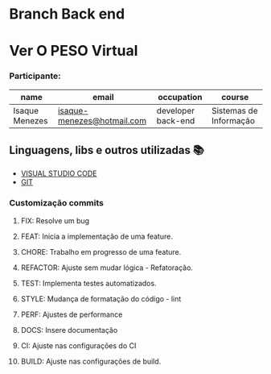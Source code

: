# Branch Back end
# Ver O PESO Virtual

### Participante: 
|name | email | occupation | course |
| -------- | -------- | -------- |-------- | 
|Isaque Menezes| isaque-menezes@hotmail.com| developer back-end| Sistemas de Informação|

## Linguagens, libs e outros utilizadas :books:

- [VISUAL STUDIO CODE](https://code.visualstudio.com)
- [GIT](https://git-scm.com)

### Customização commits 

1. FIX: Resolve um bug

2. FEAT: Inicia a implementação de uma feature.

3. CHORE: Trabalho em progresso de uma feature.

4. REFACTOR: Ajuste sem mudar lógica - Refatoração.

5. TEST: Implementa testes automatizados.

6. STYLE: Mudança de formatação do código - lint

7. PERF: Ajustes de performance

8. DOCS: Insere documentação

9. CI: Ajuste nas configurações do CI

10. BUILD: Ajuste nas configurações de build.
